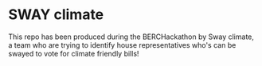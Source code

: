 # SWAY climate
This repo has been produced during the BERCHackathon by Sway climate, a team who are trying to identify house representatives who's can be swayed to vote for climate friendly bills! 
